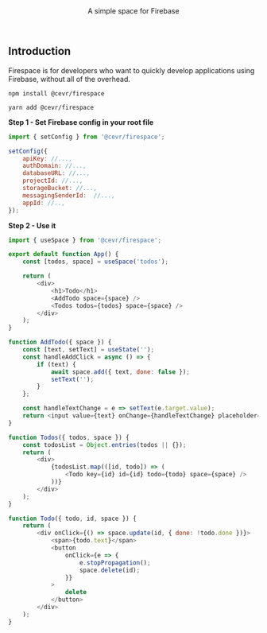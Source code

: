 <p>&nbsp;</p>
<p align='center'>A simple space for Firebase</p>
<p>&nbsp;</p>

## Introduction

Firespace is for developers who want to quickly develop applications using Firebase, without all of the overhead.

```
npm install @cevr/firespace
```

```
yarn add @cevr/firespace
```

**Step 1 - Set Firebase config in your root file**

```js
import { setConfig } from '@cevr/firespace';

setConfig({
    apiKey: //...,
    authDomain: //...,
    databaseURL: //...,
    projectId: //...,
    storageBucket: //...,
    messagingSenderId:  //...,
    appId: //..,
});
```

**Step 2 - Use it**

```js
import { useSpace } from '@cevr/firespace';

export default function App() {
    const [todos, space] = useSpace('todos');

    return (
        <div>
            <h1>Todo</h1>
            <AddTodo space={space} />
            <Todos todos={todos} space={space} />
        </div>
    );
}

function AddTodo({ space }) {
    const [text, setText] = useState('');
    const handleAddClick = async () => {
        if (text) {
            await space.add({ text, done: false });
            setText('');
        }
    };

    const handleTextChange = e => setText(e.target.value);
    return <input value={text} onChange={handleTextChange} placeholder="What to do next" />;
}

function Todos({ todos, space }) {
    const todosList = Object.entries(todos || {});
    return (
        <div>
            {todosList.map(([id, todo]) => (
                <Todo key={id} id={id} todo={todo} space={space} />
            ))}
        </div>
    );
}

function Todo({ todo, id, space }) {
    return (
        <div onClick={() => space.update(id, { done: !todo.done })}>
            <span>{todo.text}</span>
            <button
                onClick={e => {
                    e.stopPropagation();
                    space.delete(id);
                }}
            >
                delete
            </button>
        </div>
    );
}
```

